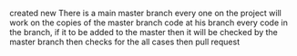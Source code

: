 created new 
<ON MASTER BRANCH AND BRANCH>
There is a main master branch
every one on the project will work on the copies of the master branch code at his branch
every code in the branch, if it to be added to the master then it will be checked by the master branch then checks for the all cases then pull request
